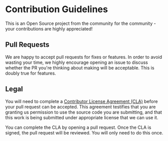 # Contribution Guidelines

This is an Open Source project from the community for the community - your contributions are highly appreciated!

## Pull Requests

We are happy to accept pull requests for fixes or features. In order to avoid wasting your time, we highly encourage opening an issue to discuss whether the PR you're thinking about making will be acceptable. This is doubly true for features.

## Legal

You will need to complete a [Contributor License Agreement (CLA)](https://cla-assistant.io/x-software-com/mxl-player-components) before your pull request can be accepted. This agreement testifies that you are granting us permission to use the source code you are submitting, and that this work is being submitted under appropriate license that we can use it.

You can complete the CLA by opening a pull request. Once the CLA is signed, the pull request will be reviewed. You will only need to do this once.
